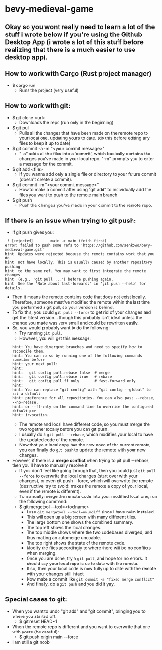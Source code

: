 # bevy-medieval-game
## Okay so you wont really need to learn a lot of the stuff i wrote below if you're using the Github Desktop App (i wrote a lot of this stuff before realizing that there is a much easier to use desktop app).
## How to work with Cargo (Rust project manager)
- $ cargo run
  - Runs the project (very useful)
## How to work with git:
- $ git clone \<url\>
  - Downloads the repo (run only in the beginning)
- $ git pull
  - Pulls all the changes that have been made on the remote repo to your local one, updating yours to date. (do this before editing any files to keep it up to date)
- $ git commit -a -m "\<your commit message\>"
  - "-a" adds all the files into a 'commit', which basically contains the changes you've made in your local repo. "-m" prompts you to enter a message for the commit. 
- $ git add \<file\>
  - If you wanna add only a single file or directory to your future commit (doesn't create a commit). 
- $ git commit -m "\<your commit message\>"
  - How to make a commit after using "git add" to individually add the files you want to push to the remote main branch.
- $ git push
  - Push the changes you've made in your commit to the remote repo.
## If there is an issue when trying to git push:
- If git push gives you:
~~~
 ! [rejected]        main -> main (fetch first)
error: failed to push some refs to 'https://github.com/senkowo/bevy-medieval-game.git'
hint: Updates were rejected because the remote contains work that you do
hint: not have locally. This is usually caused by another repository pushing
hint: to the same ref. You may want to first integrate the remote changes
hint: (e.g., 'git pull ...') before pushing again.
hint: See the 'Note about fast-forwards' in 'git push --help' for details.
~~~
  - Then it means the remote contains code that does not exist locally. Therefore, someone must've modified the remote within the last time you performed a git pull, so your version is behind. 
  - To fix this, you could `git pull --force` to get rid of your changes and get the latest version... though this probably isn't ideal unless the change you made was very small and could be rewritten easily.
  - So, you would probably want to do the following:
    - Try running `git pull`.
    - However, you will get this message:
    ```
    hint: You have divergent branches and need to specify how to reconcile them.
    hint: You can do so by running one of the following commands sometime before
    hint: your next pull:
    hint: 
    hint:   git config pull.rebase false  # merge
    hint:   git config pull.rebase true   # rebase
    hint:   git config pull.ff only       # fast-forward only
    hint: 
    hint: You can replace "git config" with "git config --global" to set a default
    hint: preference for all repositories. You can also pass --rebase, --no-rebase,
    hint: or --ff-only on the command line to override the configured default per
    hint: invocation.
    ```
    - The remote and local have different code, so you must merge the two together locally before you can git push. 
    - I usually do a `git pull --rebase`, which modifies your local to have the updated code of the remote. 
    - Now that your local copy has the new code of the current remote, you can finally do `git push` to update the remote with your new changes.
  - However, if there is a __merge conflict__ when trying to git pull --rebase, then you'll have to manually resolve it.
    - If you don't feel like going through that, then you could just `git pull --force` to overwrite the local changes (start over with your changes), or even git push --force, which will overwrite the remote (destructive, try to avoid: makes the remote a copy of your local, even if the remote is different).
    - To manually merge the remote code into your modified local one, run the following command:
    - $ git mergetool --tool=\<toolname\>
      - I use `git mergetool --tool=nvimdiff` since I have nvim installed. 
      - This will open up a big screen with many different tiles.
      - The large bottom one shows the combined summary.
      - The top left shows the local changes.
      - The top middle shows where the two codebases diverged, and thus making an automerge undoable.
      - The top right shows the state of the remote code.
      - Modify the files accordingly to where there will be no conflicts when merging.
      - Once you are done, try a `git pull`, and hope for no errors. It should say your local repo is up to date with the remote. 
      - If so, then your local code is now fully up to date with the remote with your changes still intact
      - Now make a commit like `git commit -m "fixed merge conflict"`
      - And finally, do a `git push` and you did it yay.
## Special cases to git:
- When you want to undo "git add" and "git commit", bringing you to where you started off:
  - $ git reset HEAD~1
- When the remote repo is different and you want to overwrite that one with yours (be careful):
  - $ git push origin main --force
- I am still a git noob
